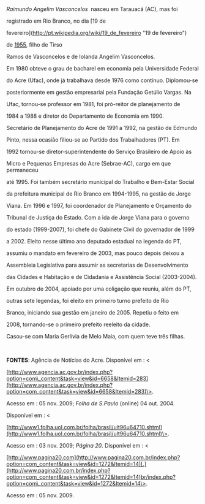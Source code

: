 

 



*Raimundo Angelim Vasconcelos*  nasceu em Tarauacá (AC), mas foi

registrado em Rio Branco, no dia [19 de

fevereiro](http://pt.wikipedia.org/wiki/19_de_fevereiro "19 de fevereiro")

de [1955](http://pt.wikipedia.org/wiki/1955 "1955"), filho de Tirso

Ramos de Vasconcelos e de Iolanda Angelim Vasconcelos.



Em 1980 obteve o grau de bacharel em economia pela Universidade Federal

do Acre (Ufac), onde já trabalhava desde 1976 como contínuo. Diplomou-se

posteriormente em gestão empresarial pela Fundação Getúlio Vargas. Na

Ufac, tornou-se professor em 1981, foi pró-reitor de planejamento de

1984 a 1988 e diretor do Departamento de Economia em 1990.



Secretário de Planejamento do Acre de 1991 a 1992, na gestão de Edmundo

Pinto, nessa ocasião filiou-se ao Partido dos Trabalhadores (PT). Em

1992 tornou-se diretor-superintendente do Serviço Brasileiro de Apoio às

Micro e Pequenas Empresas do Acre (Sebrae-AC), cargo em que permaneceu

até 1995. Foi também secretário municipal do Trabalho e Bem-Estar Social

da prefeitura municipal de Rio Branco em 1994-1995, na gestão de Jorge

Viana. Em 1996 e 1997, foi coordenador de Planejamento e Orçamento do

Tribunal de Justiça do Estado. Com a ida de Jorge Viana para o governo

do estado (1999-2007), foi chefe do Gabinete Civil do governador de 1999

a 2002. Eleito nesse último ano deputado estadual na legenda do PT,

assumiu o mandato em fevereiro de 2003, mas pouco depois deixou a

Assembleia Legislativa para assumir as secretarias de Desenvolvimento

das Cidades e Habitação e de Cidadania e Assistência Social (2003-2004).



Em outubro de 2004, apoiado por uma coligação que reuniu, além do PT,

outras sete legendas, foi eleito em primeiro turno prefeito de Rio

Branco, iniciando sua gestão em janeiro de 2005. Repetiu o feito em

2008, tornando-se o primeiro prefeito reeleito da cidade.



Casou-se com Maria Gerlívia de Melo Maia, com quem teve três filhas.



 



**FONTES**: Agência de Notícias do Acre. Disponível em : \<

[http://www.agencia.ac.gov.br/index.php?option=com\_content&task=view&id=6658&Itemid=283](http://www.agencia.ac.gov.br/index.php?option=com_content&task=view&id=6658&Itemid=283)\>.

Acesso em : 05 nov. 2009; *Folha de* *S.Paulo* (online) 04 out. 2004.

Disponível em : \<

[http://www1.folha.uol.com.br/folha/brasil/ult96u64710.shtml](http://www1.folha.uol.com.br/folha/brasil/ult96u64710.shtml)\>.

Acesso em : 03 nov. 2009; *Página* *20*. Disponível em : \<

[http://www.pagina20.com](http://www.pagina20.com.br/index.php?option=com_content&task=view&id=1272&Itemid=14)[.](http://www.pagina20.com.br/index.php?option=com_content&task=view&id=1272&Itemid=14)br/index.php?option=com\_content&task=view&id=1272&Itemid=14\>.

Acesso em : 05 nov. 2009.

